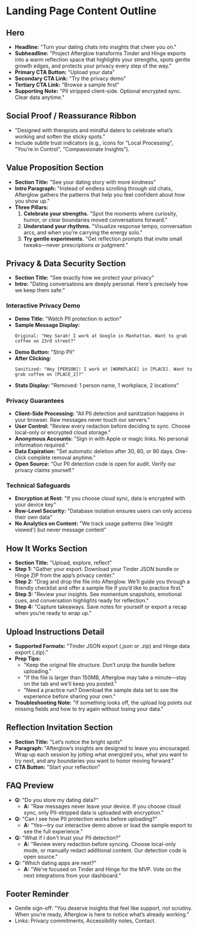# Landing Page Content Outline

## Hero
- **Headline:** "Turn your dating chats into insights that cheer you on."
- **Subheadline:** "Project Afterglow transforms Tinder and Hinge exports into a warm reflection space that highlights your strengths, spots gentle growth edges, and protects your privacy every step of the way."
- **Primary CTA Button:** "Upload your data"
- **Secondary CTA Link:** "Try the privacy demo"
- **Tertiary CTA Link:** "Browse a sample first"
- **Supporting Note:** "PII stripped client-side. Optional encrypted sync. Clear data anytime."

## Social Proof / Reassurance Ribbon
- "Designed with therapists and mindful daters to celebrate what’s working and soften the sticky spots."
- Include subtle trust indicators (e.g., icons for "Local Processing", "You’re in Control", "Compassionate Insights").

## Value Proposition Section
- **Section Title:** "See your dating story with more kindness"
- **Intro Paragraph:** "Instead of endless scrolling through old chats, Afterglow gathers the patterns that help you feel confident about how you show up."
- **Three Pillars:**
  1. **Celebrate your strengths.** "Spot the moments where curiosity, humor, or clear boundaries moved conversations forward."
  2. **Understand your rhythms.** "Visualize response tempo, conversation arcs, and when you’re carrying the energy solo."
  3. **Try gentle experiments.** "Get reflection prompts that invite small tweaks—never prescriptions or judgment."

## Privacy & Data Security Section
- **Section Title:** "See exactly how we protect your privacy"
- **Intro:** "Dating conversations are deeply personal. Here's precisely how we keep them safe:"

### Interactive Privacy Demo
- **Demo Title:** "Watch PII protection in action"
- **Sample Message Display:**
  ```
  Original: "Hey Sarah! I work at Google in Manhattan. Want to grab coffee on 23rd street?"
  ```
- **Demo Button:** "Strip PII"
- **After Clicking:**
  ```
  Sanitized: "Hey [PERSON]! I work at [WORKPLACE] in [PLACE]. Want to grab coffee on [PLACE_2]?"
  ```
- **Stats Display:** "Removed: 1 person name, 1 workplace, 2 locations"

### Privacy Guarantees
- **Client-Side Processing:** "All PII detection and sanitization happens in your browser. Raw messages never touch our servers."
- **User Control:** "Review every redaction before deciding to sync. Choose local-only or encrypted cloud storage."
- **Anonymous Accounts:** "Sign in with Apple or magic links. No personal information required."
- **Data Expiration:** "Set automatic deletion after 30, 60, or 90 days. One-click complete removal anytime."
- **Open Source:** "Our PII detection code is open for audit. Verify our privacy claims yourself."

### Technical Safeguards
- **Encryption at Rest:** "If you choose cloud sync, data is encrypted with your device key"
- **Row-Level Security:** "Database isolation ensures users can only access their own data"
- **No Analytics on Content:** "We track usage patterns (like 'insight viewed') but never message content"

## How It Works Section
- **Section Title:** "Upload, explore, reflect"
- **Step 1:** "Gather your export. Download your Tinder JSON bundle or Hinge ZIP from the app’s privacy center."
- **Step 2:** "Drag and drop the file into Afterglow. We’ll guide you through a friendly checklist and offer a sample file if you’d like to practice first."
- **Step 3:** "Review your insights. See momentum snapshots, emotional cues, and conversation highlights ready for reflection."
- **Step 4:** "Capture takeaways. Save notes for yourself or export a recap when you’re ready to wrap up."

## Upload Instructions Detail
- **Supported Formats:** "Tinder JSON export (.json or .zip) and Hinge data export (.zip)."
- **Prep Tips:**
  - "Keep the original file structure. Don’t unzip the bundle before uploading."
  - "If the file is larger than 150MB, Afterglow may take a minute—stay on the tab and we’ll keep you posted."
  - "Need a practice run? Download the sample data set to see the experience before sharing your own."
- **Troubleshooting Note:** "If something looks off, the upload log points out missing fields and how to try again without losing your data."

## Reflection Invitation Section
- **Section Title:** "Let’s notice the bright spots"
- **Paragraph:** "Afterglow’s insights are designed to leave you encouraged. Wrap up each session by jotting what energized you, what you want to try next, and any boundaries you want to honor moving forward."
- **CTA Button:** "Start your reflection"

## FAQ Preview
- **Q:** "Do you store my dating data?"
  - **A:** "Raw messages never leave your device. If you choose cloud sync, only PII-stripped data is uploaded with encryption."
- **Q:** "Can I see how PII protection works before uploading?"
  - **A:** "Yes—try our interactive demo above or load the sample export to see the full experience."
- **Q:** "What if I don't trust your PII detection?"
  - **A:** "Review every redaction before syncing. Choose local-only mode, or manually redact additional content. Our detection code is open source."
- **Q:** "Which dating apps are next?"
  - **A:** "We're focused on Tinder and Hinge for the MVP. Vote on the next integrations from your dashboard."

## Footer Reminder
- Gentle sign-off: "You deserve insights that feel like support, not scrutiny. When you’re ready, Afterglow is here to notice what’s already working."
- Links: Privacy commitments, Accessibility notes, Contact.
